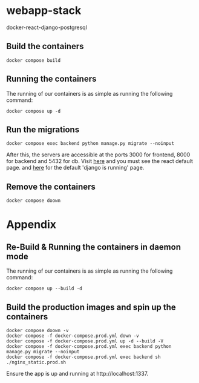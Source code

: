 # webapp-stack
docker-react-django-postgresql

## Build the containers
```console
docker compose build
```

## Running the containers
The running of our containers is as simple as running the following command:
```console
docker compose up -d
```

## Run the migrations
```console
docker compose exec backend python manage.py migrate --noinput
```

After this, the servers are accessible at the ports 3000 for frontend, 8000 for backend and 5432 for db. 
Visit [here](http://localhost:3000) and you must see the react default page.
and [here](http://127.0.0.1:8000/) for the default 'django is running' page.

## Remove the containers
```console
docker compose doown
```

# Appendix
## Re-Build & Running the containers in daemon mode
The running of our containers is as simple as running the following command:
```console
docker compose up --build -d
```

## Build the production images and spin up the containers
```console
docker compose doown -v
docker compose -f docker-compose.prod.yml down -v
docker compose -f docker-compose.prod.yml up -d --build -V
docker compose -f docker-compose.prod.yml exec backend python manage.py migrate --noinput
docker compose -f docker-compose.prod.yml exec backend sh ./nginx_static.prod.sh
```
Ensure the app is up and running at http://localhost:1337.
